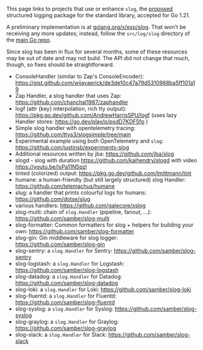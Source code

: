 This page links to projects that use or enhance `slog`, the [proposed](https://go.dev/issue/56345) structured logging package for the standard library, accepted for Go 1.21.

A preliminary implementation is at [golang.org/x/exp/slog](https://pkg.go.dev/golang.org/x/exp/slog). That won't be receiving any more updates; 
instead, follow the `src/log/slog` directory of the [main Go repo](https://go.googlesource.com/go).

Since slog has been in flux for several months, some of these resources may be out of date and may not build. The API did not change that much, though, so fixes should be straightforward.

- ConsoleHandler (similar to Zap's ConsoleEncoder): https://gist.github.com/wijayaerick/de3de10c47a79d5310968ba5ff101a19
- Zap Handler, a slog handler that uses Zap: https://github.com/chanchal1987/zaphandler
- logf (attr {key} interpolation, rich tty output): https://pkg.go.dev/github.com/AndrewHarrisSPU/logf (uses lazy Handler stores: https://go.dev/play/p/psdD7KDF5fp )
- Simple slog handler with opentelemetry tracing: https://github.com/ttys3/slogsimple/tree/main
- Experimental example using both OpenTelemetry and `slog`: https://github.com/justinsb/experiments-slog
- Additional resources written by jba: https://github.com/jba/slog
- slogd - slog with duration https://github.com/kaihendry/slogd with video https://youtu.be/IsPa11N5pzI
- tinted (colorized) output: https://pkg.go.dev/github.com/lmittmann/tint
- humane: a human-friendly (but still largely structured) slog Handler: https://github.com/telemachus/humane
- slug: a handler that prints colourful logs for humans: https://github.com/dotse/slug
- various handlers: https://github.com/galecore/xslog
- slog-multi: chain of `slog.Handler` (pipeline, fanout, ...): https://github.com/samber/slog-multi
- slog-formatter: Common formatters for slog + helpers for building your own: https://github.com/samber/slog-formatter
- slog-gin: Gin middleware for slog logger: https://github.com/samber/slog-gin
- slog-sentry: a `slog.Handler` for Sentry: https://github.com/samber/slog-sentry
- slog-logstash: a `slog.Handler` for Logstash: https://github.com/samber/slog-logstash
- slog-datadog: a `slog.Handler` for Datadog: https://github.com/samber/slog-datadog
- slog-loki: a `slog.Handler` for Loki: https://github.com/samber/slog-loki
- slog-fluentd: a `slog.Handler` for Fluentd: https://github.com/samber/slog-fluentd
- slog-syslog: a `slog.Handler` for Syslog: https://github.com/samber/slog-syslog
- slog-graylog: a `slog.Handler` for Graylog: https://github.com/samber/slog-graylog
- slog-slack: a `slog.Handler` for Slack: https://github.com/samber/slog-slack
